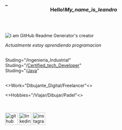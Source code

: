 ### **_<header>Hello!_My_name_is_leandro</header>_**
   
![I am GitHub Readme Generator's creator](https://www.lavoz.com.ar/resizer/9DvCUG7gefuQi8BuK1Vk2X0oAsA=/1023x323/smart/storage.googleapis.com/gweb-uniblog-publish-prod/original_images/Dino_non-birthday_version.gif)

*Actualmente estoy aprendiendo programacion* <br><br>

Studing="/Ingenieria_Industrial" <br>
Studing="/[Certified_tech_Developer](https://www.digitalhouse.com/ar/acciones/certified-tech-developer)" <br>
Studing="/[Java](https://www.udemy.com/course/universidad-java-especialista-en-java-desde-cero-a-master)" <br><br>

 <>Work="Dibujante_Digital/Freelancer"<>

  <>Hobbies="/Viajar/Dibujar/Padel"<> <br><br><br>

<footer>

[<img src='https://cdn-icons-png.flaticon.com/512/270/270798.png' alt='github' height='40'>](https://github.com/leandroMz)  [<img src='https://cdn-icons-png.flaticon.com/512/174/174857.png' alt='linkedin' height='40'>](https://www.linkedin.com/in/leandro-martinez-93b5b821a/)  [<img src='https://cdn-icons-png.flaticon.com/512/2111/2111463.png' alt='instagram' height='40'>](https://www.instagram.com/leomz2/)  

<footer>
